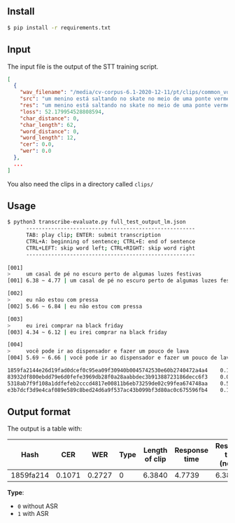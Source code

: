 ## Install

```bash
$ pip install -r requirements.txt
```

## Input 

The input file is the output of the STT training script.

```json
[
  {
    "wav_filename": "/media/cv-corpus-6.1-2020-12-11/pt/clips/common_voice_pt_21847705.wav",
    "src": "um menino está saltando no skate no meio de uma ponte vermelha",
    "res": "um menino está saltando no skate no meio de uma ponte vermelha",
    "loss": 52.179954528808594,
    "char_distance": 0,
    "char_length": 62,
    "word_distance": 0,
    "word_length": 12,
    "cer": 0.0,
    "wer": 0.0
  },
  ...
]
```

You also need the clips in a directory called `clips/`

## Usage

```bash
$ python3 transcribe-evaluate.py full_test_output_lm.json 
      ------------------------------------------------------
      TAB: play clip; ENTER: submit transcription
      CTRL+A: beginning of sentence; CTRL+E: end of sentence
      CTRL+LEFT: skip word left; CTRL+RIGHT: skip word right
      ------------------------------------------------------
      
[001] 
>     um casal de pé no escuro perto de algumas luzes festivas
[001] 6.38 ~ 4.77 | um casal de pé no escuro perto de algumas luzes festivas

[002] 
>     eu não estou com pressa
[002] 5.66 ~ 6.84 | eu não estou com pressa

[003] 
>     eu irei comprar na black friday
[003] 4.34 ~ 6.12 | eu irei comprar na black friday

[004] 
>     você pode ir ao dispensador e fazer um pouco de lava
[004] 5.69 ~ 6.66 | você pode ir ao dispensador e fazer um pouco de lava

1859fa2144e26d19fad0dcef0c95ea09f30940b0045742530e60b2740472a4a4	0.1071	0.2727	0	6.3840	4.7739	6.3840	1.7478
83932df800ebdd79e6d0fefe3969db28f0a28aabbdec3b91388723186decc6f3	0.0000	0.0000	1	5.6640	6.8388	6.8388	2.2074
5318ab7f9f108a1ddfefeb2cccd4817e00811b6eb73259de02c99fea674748aa	0.5161	0.6667	1	4.3440	6.1179	6.1179	2.4084
e3b7dcf3d9e4caf089e589c8bed24d6a9f537ac43b099bf3d80ac0c675596fb4	0.1346	0.2727	0	5.6880	6.6559	6.6559	2.1702
```

## Output format

The output is a table with:

| Hash | CER | WER | Type | Length of clip | Response time | Response time (norm.) | Ratio  |
|------|-----|-----|------|----------------|---------------|-----------------------|--------|
| 1859fa214 | 0.1071	| 0.2727| 	0	| 6.3840	| 4.7739| 	6.3840| 	1.7478|

**Type**:
* `0` without ASR
* `1` with ASR
